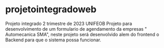 # projetointegradoweb
 Projeto integrado 2 trimestre de 2023 UNIFEOB
Projeto  para desenvolvimento de um formulario de agendamento da empresas " Automecanica SMA", neste projeto será desenvolvido alem do frontend o Backend para que o sistema possa funcionar. 

